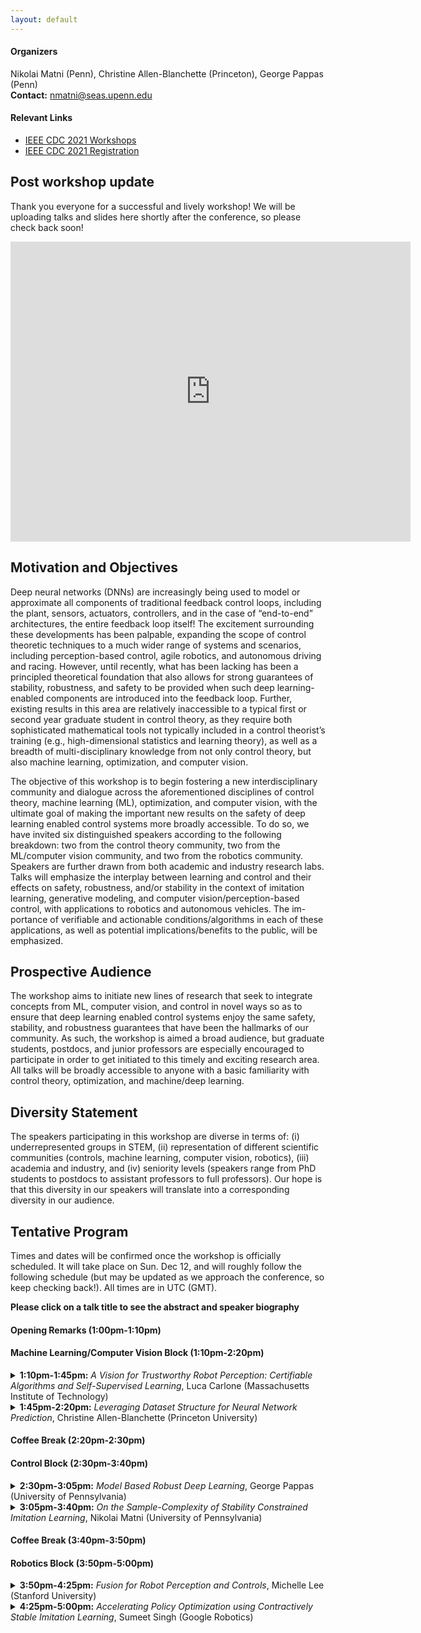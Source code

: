 ```yaml
---
layout: default
---
```

#### Organizers 
Nikolai Matni (Penn), Christine Allen-Blanchette (Princeton), George Pappas (Penn)\
**Contact:** [nmatni@seas.upenn.edu](mailto:nmatni@seas.upenn.edu)

#### Relevant Links
- [IEEE CDC 2021 Workshops](https://2021.ieeecdc.org/workshops/)
- [IEEE CDC 2021 Registration](https://2021.ieeecdc.org/registration/)

## Post workshop update
Thank you everyone for a successful and lively workshop! We will be uploading talks and slides here shortly after the conference, so please check back soon!

<iframe width="640" height="480" src="https://drive.google.com/file/d/1iQvjx-reAh5HpkHkjUi-a3Dqo1h2YW9F/preview" frameborder="0"> </iframe>

## Motivation and Objectives

Deep neural networks (DNNs) are increasingly being used to model or approximate all components of traditional feedback control loops, including the plant, sensors, actuators, controllers, and in the case of “end-to-end” architectures, the entire feedback loop itself! The excitement surrounding these developments has been palpable, expanding the scope of control theoretic techniques to a much wider range of systems and scenarios, including perception-based control, agile robotics, and autonomous driving and racing. However, until recently, what has been lacking has been a principled theoretical foundation that also allows for strong guarantees of stability, robustness, and safety to be provided when such deep learning-enabled components are introduced into the feedback loop. Further, existing results in this area are relatively inaccessible to a typical first or second year graduate student in control theory, as they require both sophisticated mathematical tools not typically included in a control theorist’s training (e.g., high-dimensional statistics and learning theory), as well as a breadth of multi-disciplinary knowledge from not only control theory, but also machine learning, optimization, and computer vision.

The objective of this workshop is to begin fostering a new interdisciplinary community and dialogue across the aforementioned disciplines of control theory, machine learning (ML), optimization, and computer vision, with the ultimate goal of making the important new results on the safety of deep learning enabled control systems more broadly accessible. To do so, we have invited six distinguished speakers according to the following breakdown: two from the control theory community, two from the ML/computer vision community, and two from the robotics community. Speakers are further drawn from both academic and industry research labs. Talks will emphasize the interplay between learning and control and their effects on safety, robustness, and/or stability in the context of imitation learning, generative modeling, and computer vision/perception-based control, with applications to robotics and autonomous vehicles. The im- portance of verifiable and actionable conditions/algorithms in each of these applications, as well as potential implications/benefits to the public, will be emphasized.

## Prospective Audience

The workshop aims to initiate new lines of research that seek to integrate concepts from ML, computer vision, and control in novel ways so as to ensure that deep learning enabled control systems enjoy the same safety, stability, and robustness guarantees that have been the hallmarks of our community.  As such, the workshop is aimed a broad audience, but graduate students, postdocs, and junior professors are especially encouraged to participate in order to get initiated to this timely and exciting research area.  All talks will be broadly accessible to anyone with a basic familiarity with control theory, optimization, and machine/deep learning.

## Diversity Statement
The speakers participating in this workshop are diverse in terms of: (i) underrepresented groups in STEM, (ii) representation of different scientific communities (controls, machine learning, computer vision, robotics), (iii) academia and industry, and (iv) seniority levels (speakers range from PhD students to postdocs to assistant professors to full professors).  Our hope is that this diversity in our speakers will translate into a corresponding diversity in our audience.

## Tentative Program

Times and dates will be confirmed once the workshop is officially scheduled.  It will take place on Sun. Dec 12, and will roughly follow the following schedule (but may be updated as we approach the conference, so keep checking back!).  All times are in UTC (GMT).

**Please click on a talk title to see the abstract and speaker biography**

#### Opening Remarks (1:00pm-1:10pm)

#### Machine Learning/Computer Vision Block (1:10pm-2:20pm)
<details>
  <summary> <b>1:10pm-1:45pm:</b> 
    <i>A Vision for Trustworthy Robot Perception: Certifiable Algorithms and Self-Supervised Learning</i>, Luca Carlone (Massachusetts Institute of Technology) </summary>
  <br>
  
  **Abstract:** Perception algorithms are key components of modern autonomous systems, from self-driving vehicles to autonomous robots and drones. For instance, for a self-driving vehicle, perception algorithms provide functionalities such as estimating the state of the vehicle, building a map of obstacles in its surroundings, and detecting and tracking external objects and pedestrians. As exemplified by recent self-driving car accidents, perception failures can cascade to catastrophic system failures and compromise human safety. Ensuring robustness of perception is a formidable challenge, which spans several research areas from robotics and computer vision, to estimation and machine learning.
In this talk, I provide an overview of our work on certifiable perception. I start by reviewing our certifiable algorithms for geometric perception, which aim at estimating a geometric model (e.g., the pose and shape of vehicles surrounding a self-driving car) from noisy and potentially corrupted measurements. Our certifiable algorithms provide formal performance guarantees in realistic problems, and largely outperform the state of the art in terms of accuracy and robustness to noise and outliers. I discuss three tools to design certifiable algorithms: graduated non-convexity, graph-theoretic outlier removal, and polynomial optimization. I show that these tools enable unprecedented performance in object pose and shape estimation using camera or lidar. Our algorithms are ``hard to break'' and succeed in challenging problems with extreme noise and outliers, where state-of-the-art methods fail.
I conclude the talk by commenting on the use of robust algorithms for self-supervision of neural networks for feature detection and matching, and discuss ongoing work on system-level perception monitoring.
  
  **Biography:** Luca Carlone is the Leonardo Career Development Associate Professor in the Department of Aeronautics and Astronautics at the Massachusetts Institute of Technology, and a Principal Investigator in the Laboratory for Information and Decision Systems (LIDS). He received his PhD from the Polytechnic University of Turin in 2012. He joined LIDS as a postdoctoral associate (2015) and later as a Research Scientist (2016), after spending two years as a postdoctoral fellow at the Georgia Institute of Technology (2013-2015). His research interests include nonlinear estimation, numerical and distributed optimization, and probabilistic inference, applied to sensing, perception, and decision-making in single and multi-robot systems. His work includes seminal results on certifiably correct algorithms for localization and mapping, as well as approaches for visual-inertial navigation and distributed mapping. He is a recipient of the 2017 Transactions on Robotics King-Sun Fu Memorial Best Paper Award, the best paper award at WAFR'16, the best Student paper award at the 2018 Symposium on VLSI Circuits, the best paper award in Robot Vision at ICRA'20, and he was best paper finalist at RSS'15. He is also a recipient of the RSS Early Career Award (2020), the Google Daydream (2019) and the Amazon Research Award (2020), and the MIT AeroAstro Vickie Kerrebrock Faculty Award (2020). At MIT, he teaches "Robotics: Science and Systems," the introduction to robotics for MIT undergraduates, and he created the graduate-level course "Visual Navigation for Autonomous Vehicles," which covers mathematical foundations and fast C++ implementations of spatial perception algorithms for drones and autonomous vehicles.
</details>
  
<details>
  <summary> <b>1:45pm-2:20pm:</b> <i>Leveraging Dataset Structure for Neural Network Prediction</i>, Christine Allen-Blanchette (Princeton University) </summary>
  <br>
  
  **Abstract:** Scientists and engineers are increasingly applying deep neural networks (DNNs) to modelling and design of complex systems. While the flexibility of DNNs makes them an attractive tool, it also makes their solutions difficult to interpret and their predictive capability difficult to quantify. In contrast, scientific models directly expose the equations governing a process but their applicability is restricted in the presence of unknown effects or when the data are high-dimensional. The emerging paradigm of physics-guided artificial intelligence asks: How can we combine the flexibility of DNNs with the interpretability of scientific models to learn relationships from data consistent with known scientific theories? In this talk, I will discuss my work on incorporating prior knowledge of problem structure (e.g., physics-based constraints) into neural network design. Specifically, I will demonstrate how prior knowledge of task symmetries can be leveraged for improved learning outcomes in convolutional neural network based classification; and how embedding priors from dynamical systems theory can lead to physically plausible neural network based video prediction.
  
  **Biography:** Dr. Christine Allen-Blanchette is a postdoctoral researcher in the Department of Mechanical and Aerospace Engineering at Princeton University where they are pursuing research at the intersection of deep learning, geometry, and dynamical systems. They completed their PhD in Computer Science and MSE in Robotics at the University of Pennsylvania, and their BS degrees in Mechanical Engineering and Computer Engineering at San Jose State University. Among their awards are the Princeton Presidential Postdoctoral Fellowship, NSF Integrative Graduate Education and Research Training award, and GEM Fellowship sponsored by the Adobe Foundation.
</details>

#### Coffee Break (2:20pm-2:30pm)

#### Control Block (2:30pm-3:40pm)
<details>
  <summary> <b>2:30pm-3:05pm:</b> <i>Model Based Robust Deep Learning</i>, George Pappas (University of Pennsylvania) </summary>
  <br>
  
  **Abstract:** While deep learning has resulted in major breakthroughs in many application domains, the frameworks commonly used in deep learning remain fragile to artificially-crafted and imperceptible changes in the data. In response to this fragility, adversarial training has emerged as a principled approach for enhancing the robustness of deep learning with respect to norm-bounded perturbations. However, there are other sources of fragility for deep learning that are arguably more common and less thoroughly studied. Indeed, natural variation such as lighting or weather conditions can significantly degrade the accuracy of trained neural networks, proving that such natural variation presents a significant challenge for deep learning.
We propose a paradigm shift from perturbation-based adversarial robustness toward model-based robust deep learning. Our objective is to provide general training algorithms that can be used to train deep neural networks to be robust against natural variation in data. Critical to our paradigm is first obtaining a model of natural variation which can be used to vary data over a range of natural conditions. Such models may be either known a priori or else learned from data. In the latter case, we show that deep generative models can be used to learn models of natural variation that are consistent with realistic conditions. We then exploit such models in three novel model-based robust training algorithms in order to enhance the robustness of deep learning with respect to the given model. Our extensive experiments show that across a variety of naturally-occurring conditions and across various datasets, deep neural networks trained with our model-based algorithms significantly outperform both standard deep learning algorithms as well as norm-bounded robust deep learning algorithms.
  
  **Biography:** George J. Pappas is the UPS Foundation Professor and Chair of the Department of Electrical and Systems Engineering at the University of Pennsylvania. He also holds a secondary appointment in the Departments of Computer and Information Sciences, and Mechanical Engineering and Applied Mechanics. He is member of the GRASP Lab and the PRECISE Center. He has previously served as the Deputy Dean for Research in the School of Engineering and Applied Science. His research focuses on control theory and in particular, hybrid systems, embedded systems, hierarchical and distributed control systems, with applications to unmanned aerial vehicles, distributed robotics, green buildings, and biomolecular networks. He is a Fellow of IEEE, and has received various awards such as the Antonio Ruberti Young Researcher Prize, the George S. Axelby Award, the O. Hugo Schuck Best Paper Award, the National Science Foundation PECASE, and the George H. Heilmeier Faculty Excellence Award.
</details>
  
<details>
  <summary> <b>3:05pm-3:40pm:</b> <i>On the Sample-Complexity of Stability Constrained Imitation Learning</i>, Nikolai Matni (University of Pennsylvania) </summary>
  <br>
  
  **Abstract:** We study the following question in the context of imitation learning for continuous control: how are the underlying stability properties of an expert policy reflected in the sample-complexity of an imitation learning task? We provide the first results showing that a surprisingly granular connection can be made between the underlying expert system's incremental gain stability, a novel measure of robust convergence between pairs of system trajectories, and the dependency on the task horizon *T* of the resulting generalization bounds. In particular, we propose and analyze incremental gain stability constrained versions of behavior cloning and a DAgger-like algorithm, and show that the resulting sample-complexity bounds naturally reflect the underlying stability properties of the expert system. As a special case, we delineate a class of systems for which the number of trajectories needed to achieve *ε*-suboptimality is sublinear in the task horizon *T*, and do so without requiring (strong) convexity of the loss function in the policy parameters. Finally, we conduct numerical experiments demonstrating the validity of our insights on both a simple nonlinear system for which the underlying stability properties can be easily tuned, and on a high-dimensional quadrupedal robotic simulation.

  **Biography:** Nikolai Matni is an Assistant Professor in the Department of Electrical and Systems Engineering at the University of Pennsylvania, where he is also a member of the Department of Computer and Information Sciences (by courtesy), the GRASP Lab, the PRECISE Center, and the Applied Mathematics and Computational Science graduate group. Prior to joining Penn, Nikolai was a postdoctoral scholar in EECS at UC Berkeley. He has also held a position as a postdoctoral scholar in the Computing and Mathematical Sciences at Caltech. He received his Ph.D. in Control and Dynamical Systems from Caltech in June 2016. He also holds B.A.Sc. and M.A.Sc. in Electrical Engineering from the University of British Columbia, Vancouver, Canada. His research interests broadly encompass the use of learning, optimization, and control in the design and analysis of safety-critical data-driven autonomous systems.  Nikolai is a recipient of the NSF CAREER Award (2021), a Google Research Scholar Award (2021), the IEEE ACC 2017 Best Student Paper Award (as co-advisor), and the IEEE CDC 2013 Best Student Paper Award (first ever sole author winner).
</details>

#### Coffee Break (3:40pm-3:50pm)

#### Robotics Block (3:50pm-5:00pm)
<details>
  <summary> <b>3:50pm-4:25pm:</b> <i>Fusion for Robot Perception and Controls</i>,  Michelle Lee (Stanford University) </summary>  
<br>
  
 **Abstract:**  Machine learning has led to powerful advances in robotics: deep learning for visual perception from raw images and deep reinforcement learning (RL) for learning controls from trial and error. Yet, these black-box techniques can often require large amounts of data, have results difficult to interpret, and fail catastrophically when dealing with out-of-distribution data. In this talk, I will introduce the concept of ``fusion'' in robot perception and controls for robust, sample efficient, and generalizable robot learning. On the perception side, we fuse multiple sensor modalities and demonstrate generalization to new task instances and robustness to sensor failures that are out-of-distribution. On the controls side, we leverage fusion by combining known models with learned policies, making our policy learning substantially more sample efficient.
  
  **Biography:**  Michelle A. Lee is an incoming Assistant Professor at New York University, jointly appointed in the Computer Science Department at the NYU Courant Institute of Mathematical Sciences and the Electrical Computer Engineering Department at the NYU Tandon School of Engineering. Previously, she received her Ph.D. in Mechanical Engineering at Stanford University advised by Prof. Jeannette Bohg and was a collaborator in the People, AI, Robots group, led by Fei-Fei Li and Silvio Savarese. Working in the intersection of perception, controls, and robot learning, her research interests lie in developing data-driven algorithms for real-world robotic manipulation tasks. She has conducted research at the NVIDIA Robotics Lab. Her work has received best paper awards at ICRA 2019 and the NeuriPS 2019 Robot Learning workshop. Before starting her faculty position at NYU, Michelle is currently exploring how to apply robotics to real world problems outside of traditional manufacturing.
</details>

<details>
  <summary> <b>4:25pm-5:00pm:</b> <i>Accelerating Policy Optimization using Contractively Stable Imitation Learning</i>, Sumeet Singh (Google Robotics) </summary>
  <br>
  
  **Abstract:** Policies learned via Behavior Cloning (BC) methods typically result in catastrophic divergence from the expert demonstrations. An oft-cited explanation is that BC tries to learn the state-conditional action distribution, thereby neglecting the mismatch in the resulting closed-loop state distributions. On the other hand, recent methods advocating for stable or stabilizable dynamics learning within model-based reinforcement learning frameworks assume overly restrictive control theoretic properties for the underlying system. In this work, we instead assume that state trajectories corresponding to expert demonstrations can be encoded as a contractively stable dynamical system. Informally, this implies that state perturbations (``mistakes'') are exponentially forgotten with respect to the flow of the dynamical system. Leveraging this as the key thesis, we first fit a dynamical system to the collected demonstrations, where we leverage the properties of a contractively stable system as soft constraints within the learning algorithm. Next, we perform policy optimization using an off-the-shelf method (e.g., PPO, ARS) with an augmented cost function that penalizes deviation from the flow of the learned stable dynamical system. We demonstrate two key benefits: (i) more focused exploration and therefore, quicker policy convergence, and (ii) an adjustable handle over the distribution shift of the policy and the variance in its performance.
  
  **Biography:** Sumeet Singh is a researcher at Google Brain Robotics in NYC.  He completed his Ph.D. Ph.D. in the Autonomous Systems Lab in the Aeronautics and Astronautics Department at Stanford in 2019. He received a B.Eng. in Mechanical Engineering and a Diploma of Music (Performance) from University of Melbourne in 2012, and a M.Sc. in Aeronautics and Astronautics from Stanford University in 2015. Prior to joining Stanford, Sumeet worked in the Berkeley Micromechanical Analysis and Design lab at the University of California, Berkeley in 2011 and the Aeromechanics Branch at NASA Ames in 2013. Sumeet's research interests include (1) Robust motion planning for constrained nonlinear systems, (2) Risk-sensitive inference and decision-making with humans in-the-loop, and (3) Design of verifiable learning architectures for safety-critical applications. Sumeet is the recipient of the Stanford Graduate Fellowship (2013-2016), the most prestigious Stanford fellowship awarded to incoming graduate students, and the Qualcomm Innovation Fellowship (2018).
</details>

